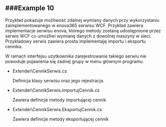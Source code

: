 ﻿###Example 10
-----------------------------------------------------------------------------------------------------

Przykład pokazuje możliwość zdalnej wymiany danych przy wykorzystaniu zaimplementowanego w enova365 serwisu WCF. Przykład zawiera implementacje serwisu enova, którego metody zostaną udostępnione przez serwis WCF co umożliwi wymianę danych z dowolnej maszyny w sieci. Przykladowy serwis zawiera prosta implementaję importu i eksportu cennika.
   
W ramach interfejsu użytkownika zarejestrowanie takiego serwiu nie powoduje pojawienia się żadnej grupy w menu głównym programu.

* Extender\CennikSerwis.cs

    Definicja klasy serwisu oraz jego rejestracja.
* Extender\CennikSerwis.ImportujCennik.cs

    Zawiera definicje metody importującej cennik 
* Extender\CennikSerwis.EksportujCennik.cs

    Zawiera definicje metody eksportującej cennik 
    
